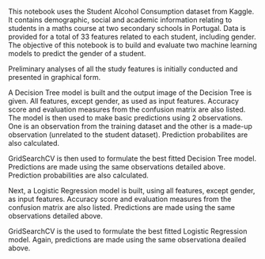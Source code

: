 This notebook uses the Student Alcohol Consumption dataset from Kaggle. It contains demographic, social and academic information relating to students in a maths course at two secondary schools in Portugal. Data is provided for a total of 33 features related to each student, including gender. The objective of this notebook is to build and evaluate two machine learning models to predict the gender of a student.

Preliminary analyses of all the study features is initially conducted and presented in graphical form.

A Decision Tree model is built and the output image of the Decision Tree is given. All features, except gender, as used as input features. Accuracy score and evaluation measures from the confusion matrix are also listed. The model is then used to make basic predictions using 2 observations. One is an observation from the training dataset and the other is a made-up observation (unrelated to the student dataset). Prediction probabilites are also calculated.

GridSearchCV is then used to formulate the best fitted Decision Tree model. Predictions are made using the same observations detailed above. Prediction probabilities are also calculated.

Next, a Logistic Regression model is built, using all features, except gender, as input features. Accuracy score and evaluation measures from the confusion matrix are also listed. Predictions are made using the same observations detailed above.

GridSearchCV is the used to formulate the best fitted Logistic Regression model. Again, predictions are made using the same observationa deailed above.



